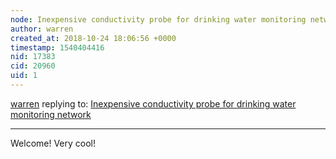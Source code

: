 ```yaml
---
node: Inexpensive conductivity probe for drinking water monitoring network
author: warren
created_at: 2018-10-24 18:06:56 +0000
timestamp: 1540404416
nid: 17383
cid: 20960
uid: 1
---
```




[warren](../profile/warren) replying to: [Inexpensive conductivity probe for drinking water monitoring network](../notes/roberts_ecofarm/10-24-2018/inexpensive-conductivity-probe-for-drinking-water-monitoring-network)

----
Welcome! Very cool!